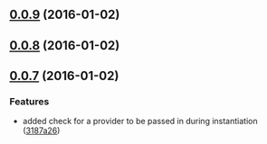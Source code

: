 <a name="0.0.9"></a>
## [0.0.9](https://github.com/cdellinger/entryway/compare/0.0.8...v0.0.9) (2016-01-02)




<a name="0.0.8"></a>
## [0.0.8](https://github.com/cdellinger/entryway/compare/0.0.7...v0.0.8) (2016-01-02)




<a name="0.0.7"></a>
## [0.0.7](https://github.com/cdellinger/entryway/compare/0.0.6...v0.0.7) (2016-01-02)


### Features

* added check for a provider to be passed in during instantiation ([3187a26](https://github.com/cdellinger/entryway/commit/3187a26))



